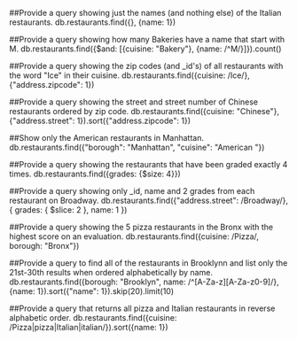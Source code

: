 ##Provide a query showing just the names (and nothing else) of the Italian restaurants.
db.restaurants.find({}, {name: 1})

##Provide a query showing how many Bakeries have a name that start with M.
db.restaurants.find({$and: [{cuisine: "Bakery"}, {name: /^M/}]}).count()

##Provide a query showing the zip codes (and _id's) of all restaurants with the word "Ice" in their cuisine.
db.restaurants.find({cuisine: /Ice/}, {"address.zipcode": 1})

##Provide a query showing the street and street number of Chinese restaurants ordered by zip code.
db.restaurants.find({cuisine: "Chinese"}, {"address.street": 1}).sort({"address.zipcode": 1})

##Show only the American restaurants in Manhattan.
db.restaurants.find({"borough": "Manhattan", "cuisine": "American "})

##Provide a query showing the restaurants that have been graded exactly 4 times.
db.restaurants.find({grades: {$size: 4}})

##Provide a query showing only _id, name and 2 grades from each restaurant on Broadway.
db.restaurants.find({"address.street": /Broadway/}, { grades: { $slice: 2 }, name: 1 })

##Provide a query showing the 5 pizza restaurants in the Bronx with the highest score on an evaluation.
 db.restaurants.find({cuisine: /Pizza/, borough: "Bronx"})

##Provide a query to find all of the restaurants in Brooklynn and list only the 21st-30th results when ordered alphabetically by name.
db.restaurants.find({borough: "Brooklyn", name: /^[A-Za-z][A-Za-z0-9]/}, {name: 1}).sort({"name": 1}).skip(20).limit(10)

##Provide a query that returns all pizza and Italian restaurants in reverse alphabetic order.
db.restaurants.find({cuisine: /Pizza|pizza|Italian|italian/}).sort({name: 1})